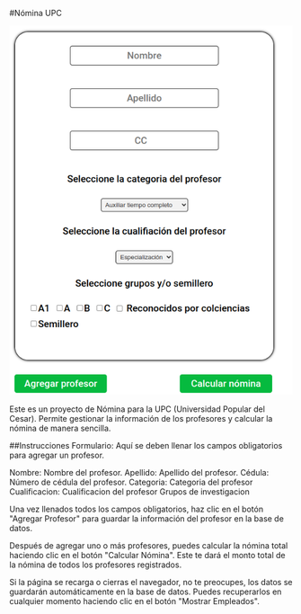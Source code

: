 #Nómina UPC

![Alt text](image.png)

Este es un proyecto de Nómina para la UPC (Universidad Popular del Cesar). Permite gestionar la información de los profesores y calcular la nómina de manera sencilla.

##Instrucciones
Formulario: Aquí se deben llenar los campos obligatorios para agregar un profesor.

Nombre: Nombre del profesor.
Apellido: Apellido del profesor.
Cédula: Número de cédula del profesor.
Categoria: Categoria del profesor
Cualificacion: Cualificacion del profesor
Grupos de investigacion

Una vez llenados todos los campos obligatorios, haz clic en el botón "Agregar Profesor" para guardar la información del profesor en la base de datos.

Después de agregar uno o más profesores, puedes calcular la nómina total haciendo clic en el botón "Calcular Nómina". Este te dará el monto total de la nómina de todos los profesores registrados.

Si la página se recarga o cierras el navegador, no te preocupes, los datos se guardarán automáticamente en la base de datos. Puedes recuperarlos en cualquier momento haciendo clic en el botón "Mostrar Empleados".

